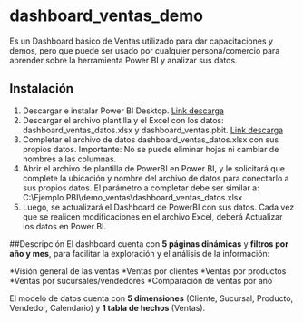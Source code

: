 # dashboard_ventas_demo
Es un Dashboard básico de Ventas utilizado para dar capacitaciones y demos, pero que puede ser usado por cualquier persona/comercio para aprender sobre la herramienta Power BI y analizar sus datos.

## Instalación
1. Descargar e instalar Power BI Desktop. [Link descarga](https://www.microsoft.com/es-es/power-platform/products/power-bi/downloads)
2. Descargar el archivo plantilla y el Excel con los datos: dashboard_ventas_datos.xlsx y dashboard_ventas.pbit. [Link descarga](https://github.com/gerardo-boiero/dashboard_ventas_demo/archive/refs/heads/master.zip) 
3. Completar el archivo de datos dashboard_ventas_datos.xlsx con sus propios datos. Importante: No se puede eliminar hojas ni cambiar de nombres a las columnas.
4. Abrir el archivo de plantilla de PowerBI en Power BI, y le solicitará que complete la ubicación y nombre del archivo de datos para conectarlo a sus propios datos. El parámetro a completar debe ser similar a:  C:\Ejemplo PBI\demo_ventas\dashboard_ventas_datos.xlsx
5. Luego, se actualizará el Dashboard de PowerBI con sus datos. Cada vez que se realicen modificaciones en el archivo Excel, deberá Actualizar los datos en Power BI.
   
##Descripción
El dashboard cuenta con __5 páginas dinámicas__ y __filtros por año y mes__, para facilitar la exploración y el análisis de la información:

*Visión general de las ventas
*Ventas por clientes
*Ventas por productos
*Ventas por sucursales/vendedores
*Comparación de ventas por año

El modelo de datos cuenta con __5 dimensiones__ (Cliente, Sucursal, Producto, Vendedor, Calendario) y __1 tabla de hechos__ (Ventas).
